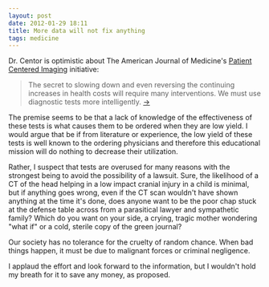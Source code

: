 ```yaml
---
layout: post
date: 2012-01-29 18:11
title: More data will not fix anything
tags: medicine
---
```


Dr. Centor is optimistic about The American Journal of Medicine's [Patient Centered Imaging][1] initiative:

> The secret to slowing down and even reversing the continuing increases in health costs will require many interventions.  We must use diagnostic tests more intelligently. [&rarr;][2]

The premise seems to be that a lack of knowledge of the effectiveness of these tests is what causes them to be ordered when they are low yield. I would argue that be if from literature or experience, the low yield of these tests is well known to the ordering physicians and therefore this educational mission will do nothing to decrease their utilization. 

Rather, I suspect that tests are overused for many reasons with the strongest being to avoid the possibility of a lawsuit. Sure, the likelihood of a CT of the head helping in a low impact cranial injury in a child is minimal, but if anything goes wrong, even if the CT scan wouldn't have shown anything at the time it's done, does anyone want to be the poor chap stuck at the defense table across from a parasitical lawyer and sympathetic family? Which do you want on your side, a crying, tragic mother wondering "what if" or a cold, sterile copy of the green journal?

Our society has no tolerance for the cruelty of random chance. When bad things happen, it must be due to malignant forces or criminal negligence. 

I applaud the effort and look forward to the information, but I wouldn't hold my breath for it to save any money, as proposed.

[1]: http://www.amjmed.com/article/S0002-9343(11)00475-X/fulltext
[2]: http://www.medrants.com/archives/6674